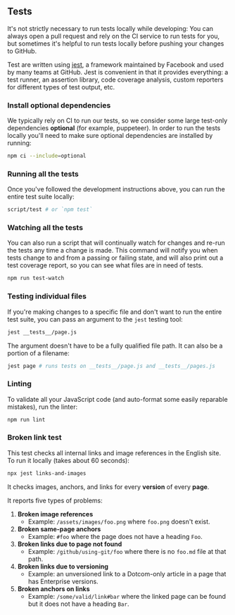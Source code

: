## Tests

It's not strictly necessary to run tests locally while developing: You can
always open a pull request and rely on the CI service to run tests for you,
but sometimes it's helpful to run tests locally before pushing your changes to
GitHub.

Test are written using [jest](https://ghub.io/jest), a framework maintained
by Facebook and used by many teams at GitHub. Jest is convenient in that it
provides everything: a test runner, an assertion library, code coverage analysis,
custom reporters for different types of test output, etc.

### Install optional dependencies

We typically rely on CI to run our tests, so we consider some large test-only
dependencies **optional** (for example, puppeteer). In order to run the tests locally you'll
need to make sure optional dependencies are installed by running:

```sh
npm ci --include=optional
```

### Running all the tests

Once you've followed the development instructions above, you can run the entire
test suite locally:

```sh
script/test # or `npm test`
```

### Watching all the tests

You can also run a script that will continually watch for changes and
re-run the tests any time a change is made. This command will notify you
when tests change to and from a passing or failing state, and will also print
out a test coverage report, so you can see what files are in need of tests.

```sh
npm run test-watch
```

### Testing individual files

If you're making changes to a specific file and don't want to run the entire
test suite, you can pass an argument to the `jest` testing tool:

```sh
jest __tests__/page.js
```

The argument doesn't have to be a fully qualified file path. It can also be a
portion of a filename:

```sh
jest page # runs tests on __tests__/page.js and __tests__/pages.js
```

### Linting

To validate all your JavaScript code (and auto-format some easily reparable mistakes),
run the linter:

```sh
npm run lint
```

### Broken link test

This test checks all internal links and image references in the English site. To run it locally (takes about 60 seconds):

```sh
npx jest links-and-images
```

It checks images, anchors, and links for every **version** of every **page**.

It reports five types of problems:

1. **Broken image references**
   - Example: `/assets/images/foo.png` where `foo.png` doesn't exist.
2. **Broken same-page anchors**
   - Example: `#foo` where the page does not have a heading `Foo`.
3. **Broken links due to page not found**
   - Example: `/github/using-git/foo` where there is no `foo.md` file at that path.
4. **Broken links due to versioning**
   - Example: an unversioned link to a Dotcom-only article in a page that has Enterprise versions.
5. **Broken anchors on links**
   - Example: `/some/valid/link#bar` where the linked page can be found but it does not have a heading `Bar`.
